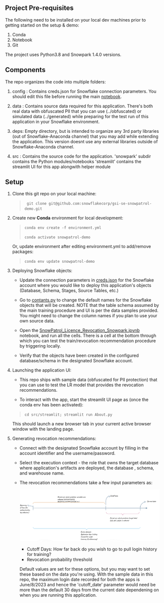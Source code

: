 ## Project Pre-requisites
The following need to be installed on your local dev machines prior to getting started on the setup & demo:
1. Conda  
2. Notebook
3. Git 

The project uses Python3.8 and Snowpark 1.4.0 versions.

## Components

The repo organizes the code into multiple folders:
1. config : Contains creds.json for Snowflake connection parameters. You should edit this file before running the main [notebook](src/python/snowpatrol/SnowPatrol_Licence_Revocation_Snowpark.ipynb).

2. data : Contains source data required for this application. 
    There's both real data with obfuscated PII that you can use (../obfuscated) or simulated data (../generated) while preparing for the test run of this application in your Snowflake environment.

3. deps: Empty directory, but is intended to organize any 3rd party libraries (out of Snowflake-Anaconda channel) that you may add while extending the application.
    This version doesnt use any external libraries outside of Snowflake-Anaconda channel.

4. src : Contains the source code for the application. 
    'snowpark' subdir contains the Python modules/notebooks 
    'streamlit' contains the streamlit UI for this app alongwith helper module


## Setup

1. Clone this git repo on your local machine:
    > ``` git clone git@github.com:snowflakecorp/gsi-se-snowpatrol-demo.git```

2. Create new **Conda** environment for local development:


    > ```conda env create -f environment.yml```
    >
    > ```conda activate snowpatrol-demo``` 


   Or, update environment after editing environment.yml to add/remove packages:
   > ```conda env update snowpatrol-demo``` <br/> 

3. Deploying Snowflake objects:

    - Update the connection parameters in [creds.json](config/creds.json) for the Snowflake account where you would like to deploy this application's objects (Database, Schema, Stages, Source Tables, etc.)

    - Go to [contants.py](src/python/snowpatrol/constants.py) to change the default names for the Snowflake objects that will be created. 
      NOTE that the table schema assumed by the main training procedure and UI is per the data samples provided. You might need to change 
      the column names if you plan to use your own source data.

    - Open the [SnowPatrol_Licence_Revocation_Snowpark.ipynb](src/python/snowpatrol/SnowPatrol_Licence_Revocation_Snowpark.ipynb) notebook, and run all the cells.
        There is a cell at the bottom through which you can test the train/revocation recommendation procedure by triggering locally.
    
    - Verify that the objects have been created in the configured database/schema in the designated Snowflake account.

4. Launching the application UI:

    - This repo ships with sample data (obfuscated for PII protection) that you can use to test the LR model that provides the revocation recommendations.

    - To interact with the app, start the streamlit UI page as (once the conda env has been activated):
    > ```cd src/streamlit; streamlit run About.py```<br/>
    
    This should launch a new browser tab in your current active browser window with the landing page.


5. Generating revocation recommendations:

    - Connect with the designated Snowflake account by filling in the account identifier and the username/password.

    - Select the execution context - the role that owns the target database where application's artifacts are deployed, the database , schema, and warehouse name.

    - The revocation recommendations take a few input parameters as:

        ![Feature Engineering from application's authentication logs](feature_engineering.png "Feature Engineering from application's authentication logs")

        - Cutoff Days: How far back do you wish to go to pull login history for training?
        - Revocation probability threshold

      Default values are set for these options, but you may want to set these based on the data you're using. 
      With the sample data in this repo, the maximum login date recorded for both the apps is June/8/2023 and hence the 'cutoff_date' parameter would need be more than the default 30 days from the current date dependening on when you are running this application. 
